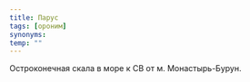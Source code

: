 ```yaml
---
title: Парус
tags: [ороним]
synonyms:
temp: ""
---
```


Остроконечная скала в море к СВ от м. Монастырь-Бурун.
